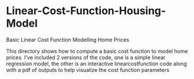 # Linear-Cost-Function-Housing-Model
Basic Linear Cost Function Modelling Home Prices

This directory shows how to compute a basic cost function to model home prices. 
I've included 2 versions of the code, one is a simple linear regression model,
the other is an interactive linearcostfunction code along with a pdf of outputs 
to help visualize the cost function parameters
